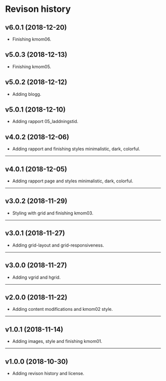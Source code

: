 Revison history
=====================

v6.0.1 (2018-12-20)
-----------------------
* Finishing kmom06.



v5.0.3 (2018-12-13)
-----------------------
* Finishing kmom05.


v5.0.2 (2018-12-12)
-----------------------
* Adding blogg.


v5.0.1 (2018-12-10)
-----------------------
* Adding rapport 05_laddningstid.


v4.0.2 (2018-12-06)
-----------------------
* Adding rapport and finishing styles minimalistic, dark, colorful.


----------------------
v4.0.1 (2018-12-05)
-----------------------
* Adding rapport page and styles minimalistic, dark, colorful.


----------------------
v3.0.2 (2018-11-29)
-----------------------
* Styling with grid and finishing kmom03.


----------------------
v3.0.1 (2018-11-27)
-----------------------
* Adding grid-layout and grid-responsiveness.


----------------------
v3.0.0 (2018-11-27)
-----------------------
* Adding vgrid and hgrid.


----------------------
v2.0.0 (2018-11-22)
-----------------------
* Adding content modifications and kmom02 style.


----------------------
v1.0.1 (2018-11-14)
-----------------------
* Adding images, style and finishing kmom01.


----------------------
v1.0.0 (2018-10-30)
-----------------------
* Adding revison history and license.
